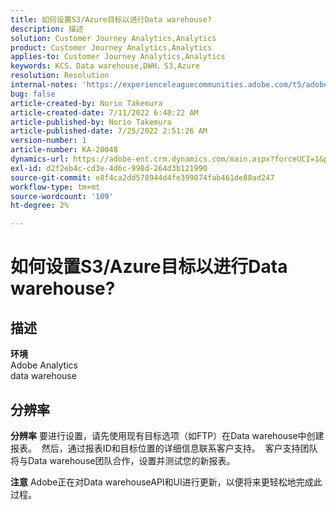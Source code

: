 ```yaml
---
title: 如何设置S3/Azure目标以进行Data warehouse?
description: 描述
solution: Customer Journey Analytics,Analytics
product: Customer Journey Analytics,Analytics
applies-to: Customer Journey Analytics,Analytics
keywords: KCS，Data warehouse,DWH，S3,Azure
resolution: Resolution
internal-notes: 'https://experienceleaguecommunities.adobe.com/t5/adobe-analytics-ideas/amazon-s3-support-for-data-warehouse/idi-p/341037  Azure example: https://jira.corp.adobe.com/browse/AN-259530  S3 example: https://jira.corp.adobe.com/browse/AN-294769'
bug: false
article-created-by: Norio Takemura
article-created-date: 7/11/2022 6:40:22 AM
article-published-by: Norio Takemura
article-published-date: 7/25/2022 2:51:26 AM
version-number: 1
article-number: KA-20048
dynamics-url: https://adobe-ent.crm.dynamics.com/main.aspx?forceUCI=1&pagetype=entityrecord&etn=knowledgearticle&id=d6a3af53-e400-ed11-82e4-00224809f805
exl-id: d2f2eb4c-cd3e-4d6c-998d-264d3b121990
source-git-commit: e8f4ca2dd578944d4fe399074fab461de88ad247
workflow-type: tm+mt
source-wordcount: '109'
ht-degree: 2%

---
```


# 如何设置S3/Azure目标以进行Data warehouse?

## 描述

<b>环境</b>
<br>Adobe Analytics
<br>data warehouse

## 分辨率


<b>分辨率</b>
要进行设置，请先使用现有目标选项（如FTP）在Data warehouse中创建报表。  然后，通过报表ID和目标位置的详细信息联系客户支持。  客户支持团队将与Data warehouse团队合作，设置并测试您的新报表。

<b>注意</b>
Adobe正在对Data warehouseAPI和UI进行更新，以便将来更轻松地完成此过程。
